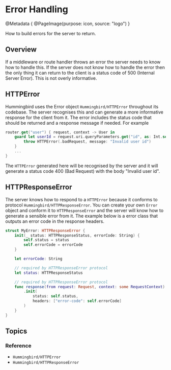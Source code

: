 # Error Handling

@Metadata {
    @PageImage(purpose: icon, source: "logo")
}

How to build errors for the server to return.

## Overview

If a middleware or route handler throws an error the server needs to know how to handle this. If the server does not know how to handle the error then the only thing it can return to the client is a status code of 500 (Internal Server Error). This is not overly informative.

## HTTPError

Hummingbird uses the Error object ``Hummingbird/HTTPError`` throughout its codebase. The server recognises this and can generate a more informative response for the client from it. The error includes the status code that should be returned and a response message if needed. For example 

```swift
router.get("user") { request, context -> User in
    guard let userId = request.uri.queryParameters.get("id", as: Int.self) else {
        throw HTTPError(.badRequest, message: "Invalid user id")
    }
    ...
}
```
The `HTTPError` generated here will be recognised by the server and it will generate a status code 400 (Bad Request) with the body "Invalid user id".

## HTTPResponseError

The server knows how to respond to a `HTTPError` because it conforms to protocol ``Hummingbird/HTTPResponseError``. You can create your own `Error` object and conform it to `HTTPResponseError` and the server will know how to generate a sensible error from it. The example below is a error class that outputs an error code in the response headers.

```swift
struct MyError: HTTPResponseError {
    init(_ status: HTTPResponseStatus, errorCode: String) {
        self.status = status
        self.errorCode = errorCode
    }

    let errorCode: String

    // required by HTTPResponseError protocol
    let status: HTTPResponseStatus

    // required by HTTPResponseError protocol
    func response(from request: Request, context: some RequestContext) throws -> Response {
        .init(
            status: self.status,
            headers: ["error-code": self.errorCode]
        )
    }
}
```

## Topics

### Reference

- ``Hummingbird/HTTPError``
- ``Hummingbird/HTTPResponseError``